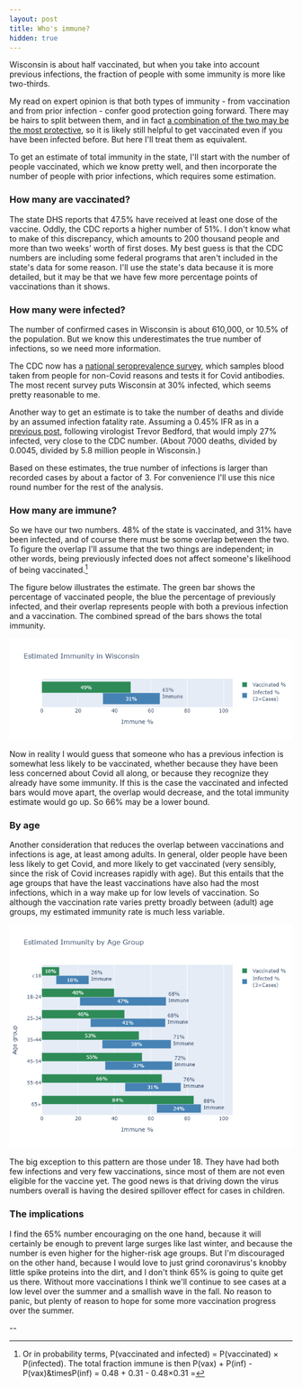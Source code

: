 ```yaml
---
layout: post
title: Who's immune?
hidden: true
---
```



Wisconsin is about half vaccinated, but when you take into account previous infections, the fraction of people with some immunity is more like two-thirds. 

My read on expert opinion is that both types of immunity - from vaccination and from prior infection - confer good protection going forward. There may be hairs to split between them, and in fact [a combination of the two may be the most protective](https://twitter.com/EricTopol/status/1396538615266627585), so it is likely still helpful to get vaccinated even if you have been infected before. But here I'll treat them as equivalent.

To get an estimate of total immunity in the state, I'll start with the number of people vaccinated, which we know pretty well, and then incorporate the number of people with prior infections, which requires some estimation.

### How many are vaccinated?
The state DHS reports that 47.5% have received at least one dose of the vaccine. Oddly, the CDC reports a higher number of 51%. I don't know what to make of this discrepancy, which amounts to 200 thousand people and more than two weeks' worth of first doses. My best guess is that the CDC numbers are including some federal programs that aren't included in the state's data for some reason. I'll use the state's data because it is more detailed, but it may be that we have few more percentage points of vaccinations than it shows.

### How many were infected?
The number of confirmed cases in Wisconsin is about 610,000, or 10.5% of the population. But we know this underestimates the true number of infections, so we need more information.

The CDC now has a [national seroprevalence survey](https://covid.cdc.gov/covid-data-tracker/#national-lab), which samples blood taken from people for non-Covid reasons and tests it for Covid antibodies. The most recent survey puts Wisconsin at 30% infected, which seems pretty reasonable to me. 

Another way to get an estimate is to take the number of deaths and divide by an assumed infection fatality rate. Assuming a 0.45% IFR as in a [previous post](https://covid-wisconsin.com/2020/11/22/status-update/#how-many-of-us-have-been-infected), following virologist Trevor Bedford, that would imply 27% infected, very close to the CDC number. (About 7000 deaths, divided by 0.0045, divided by 5.8 million people in Wisconsin.) 

Based on these estimates, the true number of infections is larger than recorded cases by about a factor of 3. For convenience I'll use this nice round number for the rest of the analysis. 

### How many are immune?
So we have our two numbers. 48% of the state is vaccinated, and 31% have been infected, and of course there must be some overlap between the two. To figure the overlap I'll assume that the two things are independent; in other words, being previously infected does not affect someone's likelihood of being vaccinated.[^Probability] 

The figure below illustrates the estimate. The green bar shows the percentage of vaccinated people, the blue the percentage of previously infected, and their overlap represents people with both a previous infection and a vaccination. The combined spread of the bars shows the total immunity.

![Immunity for the state](../assets/Immune-Total.png)

Now in reality I would guess that someone who has a previous infection is somewhat less likely to be vaccinated, whether because they have been less concerned about Covid all along, or because they recognize they already have some immunity. If this is the case the vaccinated and infected bars would move apart, the overlap would decrease, and the total immunity estimate would go up. So 66% may be a lower bound.

### By age
Another consideration that reduces the overlap between vaccinations and infections is age, at least among adults. In general, older people have been less likely to get Covid, and more likely to get vaccinated (very sensibly, since the risk of Covid increases rapidly with age). But this entails that the age groups that have the least vaccinations have also had the most infections, which in a way make up for low levels of vaccination. So although the vaccination rate varies pretty broadly between (adult) age groups, my estimated immunity rate is much less variable.

![Immunity by age group](../assets/Immune-Age.png)

The big exception to this pattern are those under 18. They have had both few infections and very few vaccinations, since most of them are not even eligible for the vaccine yet. The good news is that driving down the virus numbers overall is having the desired spillover effect for cases in children.

### The implications
I find the 65% number encouraging on the one hand, because it will certainly be enough to prevent large surges like last winter, and because the number is even higher for the higher-risk age groups. But I'm discouraged on the other hand, because I would love to just grind coronavirus's knobby little spike proteins into the dirt, and I don't think 65% is going to quite get us there. Without more vaccinations I think we'll continue to see cases at a low level over the summer and a smallish wave in the fall. No reason to panic, but plenty of reason to hope for some more vaccination progress over the summer.

--

[^Probability]: Or in probability terms, P(vaccinated and infected) = P(vaccinated) &times; P(infected). The total fraction immune is then P(vax) + P(inf) - P(vax)&timesP(inf) = 0.48 + 0.31 - 0.48&times;0.31 = 

